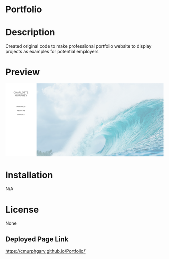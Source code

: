 # Portfolio

# Description

Created original code to make professional portfolio website to display projects as examples for potential employers

# Preview

![Website Preview Image](./assets/images/PortfolioPreview.png)

# Installation

N/A

# License 

None

## Deployed Page Link

https://cmurphgarv.github.io/Portfolio/